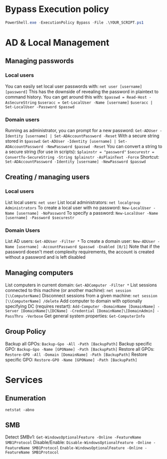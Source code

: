 # Bypass Execution policy

```powershell
PowerShell.exe -ExecutionPolicy Bypass -File .\YOUR_SCRIPT.ps1
```

# AD & Local Management
## Managing passwords
### Local users
You can easily set local user passwords with:
`net user [username] [password]`
This has the downside of revealing the password in plaintext to command history. You can get around this with:
`$passwd = Read-Host -AsSecureString`
`$useracc = Get-LocalUser -Name [username]`
`$useracc | Set-LocalUser -Password $passwd`
### Domain users
Running as administrator, you can prompt for a new password:
`Get-ADUser -Identity [username] | Set-ADAccountPassword -Reset`
With a secure string stored in `$passwd`:
`Get-ADUser -Identity [username] | Set-ADAccountPassword -NewPassword $passwd -Reset`
You can convert a string to a secure string (for use in scripts):
`$plainstr = "password"`
`$securestr = ConvertTo-SecureString -String $plainstr -AsPlainText -Force`
Shortcut:
`Set-ADAccountPassword -Identity [username] -NewPassword $passwd`

## Creating / managing users
### Local users
List local users:
`net user`
List local administrators:
`net localgroup Administrators`
To create a local user with no password:
`New-LocalUser -Name [username] -NoPassword`
To specify a password:
`New-LocalUser -Name [username] -Password $securestr`
### Domain Users
List AD users:
`Get-ADUser -Filter *`
To create a domain user:
`New-ADUser -Name [username] -AccountPassword $passwd -Enabled [0/1]`
Note that if the password doesn't meet complexity requirements, the account is created without a password and is left disabled


## Managing computers
List computers in current domain:
`Get-ADComputer -Filter *`
List sessions connected to this machine (or another machine):
`net session [\\ComputerName]`
Disconnect sessions from a given machine:
`net session [\\ComputerName] /delete`
Add computer to domain with optionally specifying DC (requires restart):
`Add-Computer -DomainName [DomainName] -Server [DomainName]\[DCName] -Credential [DomainName]\[DomainAdmin] -PassThru -Verbose`
Get general system properties:
`Get-ComputerInfo`

## Group Policy
Backup all GPOs:
`Backup-Gpo -All -Path [BackupPath]`
Backup specific GPO:
`Backup-Gpo -Name [GPOName] -Path [BackupPath]`
Restore all GPOs:
`Restore-GPO -All -Domain [DomainName] -Path [BackupPath]`
Restore specific GPO:
`Restore-GPO -Name [GPOName] -Path [BackupPath]`

# Services
## Enumeration
`netstat -abno`
## SMB
Detect SMBv1:
`Get-WindowsOptionalFeature -Online -FeatureName SMB1Protocol`
Disable/Enable:
`Disable-WindowsOptionalFeature -Online -FeatureName SMB1Protocol`
`Enable-WindowsOptionalFeature -Online -FeatureName SMB1Protocol`
